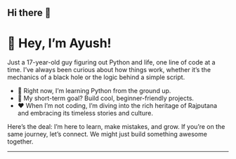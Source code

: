 ## Hi there 👋

# 👋 Hey, I’m Ayush!  

Just a 17-year-old guy figuring out Python and life, one line of code at a time. I’ve always been curious about how things work, whether it’s the mechanics of a black hole or the logic behind a simple script.  

- 🌱 Right now, I’m learning Python from the ground up.  
- 🎯 My short-term goal? Build cool, beginner-friendly projects.  
- ❤️ When I’m not coding, I’m diving into the rich heritage of Rajputana and embracing its timeless stories and culture.  

Here’s the deal: I’m here to learn, make mistakes, and grow. If you’re on the same journey, let’s connect. We might just build something awesome together.  

---
